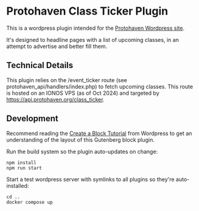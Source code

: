 # Protohaven Class Ticker Plugin

This is a wordpress plugin intended for the [Protohaven Wordpress site](https://protohaven.org).

It's designed to headline pages with a list of upcoming classes, in an attempt to advertise and better fill them.

## Technical Details

This plugin relies on the /event_ticker route (see protohaven_api/handlers/index.php) to fetch upcoming classes. This route is hosted on an IONOS VPS (as of Oct 2024) and targeted by https://api.protohaven.org/class_ticker.

## Development

Recommend reading the [Create a Block Tutorial](https://developer.wordpress.org/block-editor/getting-started/tutorial/) from Wordpress to get an understanding of the layout of this Gutenberg block plugin.

Run the build system so the plugin auto-updates on change:

```
npm install
npm run start
```

Start a test wordpress server with symlinks to all plugins so they're auto-installed:

```
cd ..
docker compose up
```
